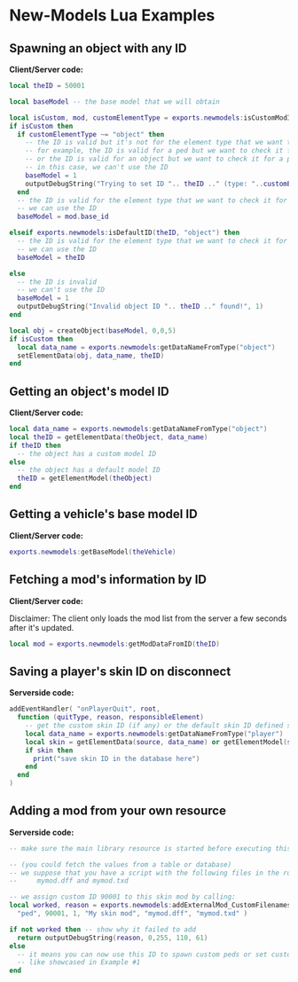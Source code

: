 
# New-Models Lua Examples

## Spawning an object with any ID

**Client/Server code:**

```lua
local theID = 50001

local baseModel -- the base model that we will obtain

local isCustom, mod, customElementType = exports.newmodels:isCustomModID(theID)
if isCustom then
  if customElementType ~= "object" then
    -- the ID is valid but it's not for the element type that we want to check it for
    -- for example, the ID is valid for a ped but we want to check it for an object
    -- or the ID is valid for an object but we want to check it for a ped
    -- in this case, we can't use the ID
    baseModel = 1
    outputDebugString("Trying to set ID ".. theID .." (type: "..customElementType..") on object!", 1)
  end
  -- the ID is valid for the element type that we want to check it for
  -- we can use the ID
  baseModel = mod.base_id

elseif exports.newmodels:isDefaultID(theID, "object") then
  -- the ID is valid for the element type that we want to check it for
  -- we can use the ID
  baseModel = theID

else
  -- the ID is invalid
  -- we can't use the ID
  baseModel = 1
  outputDebugString("Invalid object ID ".. theID .." found!", 1)
end

local obj = createObject(baseModel, 0,0,5)
if isCustom then
  local data_name = exports.newmodels:getDataNameFromType("object")
  setElementData(obj, data_name, theID)
end
```

## Getting an object's model ID

**Client/Server code:**

```lua
local data_name = exports.newmodels:getDataNameFromType("object")
local theID = getElementData(theObject, data_name)
if theID then
  -- the object has a custom model ID
else
  -- the object has a default model ID
  theID = getElementModel(theObject)
end
```

## Getting a vehicle's base model ID

**Client/Server code:**

```lua
exports.newmodels:getBaseModel(theVehicle)
```

## Fetching a mod's information by ID

**Client/Server code:**

Disclaimer: The client only loads the mod list from the server a few seconds after it's updated.

```lua
local mod = exports.newmodels:getModDataFromID(theID)
```

## Saving a player's skin ID on disconnect

**Serverside code:**

```lua
addEventHandler( "onPlayerQuit", root, 
  function (quitType, reason, responsibleElement)
    -- get the custom skin ID (if any) or the default skin ID defined serverside
    local data_name = exports.newmodels:getDataNameFromType("player")
    local skin = getElementData(source, data_name) or getElementModel(source)
    if skin then
      print("save skin ID in the database here")
    end
  end
)
```

## Adding a mod from your own resource

**Serverside code:**

```lua
-- make sure the main library resource is started before executing this code

-- (you could fetch the values from a table or database)
-- we suppose that you have a script with the following files in the root of your resource:
--     mymod.dff and mymod.txd

-- we assign custom ID 90001 to this skin mod by calling:
local worked, reason = exports.newmodels:addExternalMod_CustomFilenames(
  "ped", 90001, 1, "My skin mod", "mymod.dff", "mymod.txd" )

if not worked then -- show why it failed to add
  return outputDebugString(reason, 0,255, 110, 61)
else
  -- it means you can now use this ID to spawn custom peds or set custom player skins
  -- like showcased in Example #1
end
```
